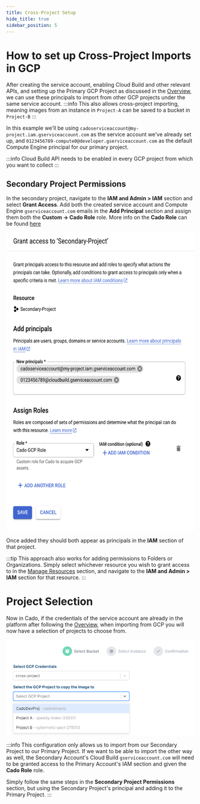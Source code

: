 ```yaml
---
title: Cross-Project Setup
hide_title: true
sidebar_position: 5
---
```


# How to set up Cross-Project Imports in GCP

After creating the service account, enabling Cloud Build and other relevant APIs, and setting up the Primary GCP Project as discussed in the [Overview](/docs/cado/deploy/gcp/gcp-settings.md), we can use these principals to import from other GCP projects under the same service account.
:::info
This also allows cross-project importing, meaning images from an instance in `Project-A` can be saved to a bucket in `Project-B`
:::

In this example we'll be using `cadoserviceaccount@my-project.iam.gserviceaccount.com` as the service account we've already set up, and `0123456789-compute0@developer.gserviceaccount.com` as the default Compute Engine principal for our primary project.

:::info
Cloud Build API needs to be enabled in every GCP project from which you want to collect
:::

## Secondary Project Permissions

In the secondary project, navigate to the **IAM and Admin > IAM** section and select **Grant Access**. Add both the created service account and Compute Engine `gserviceaccount.com` emails in the **Add Principal** section and assign them both the **Custom -> Cado Role** role. More info on the **Cado Role** can be found [here](./gcp-settings.md###The-Cado-Role)


<img src="/img/gcp-crossproject-granting.png" height="800" width="600" alt="GCP Cross Project" />

Once added they should both appear as principals in the **IAM** section of that project.

:::tip
This approach also works for adding permissions to Folders or Organizations. Simply select whichever resource you wish to grant access to in the [Manage Resources](https://console.cloud.google.com/cloud-resource-manager) section, and navigate to the **IAM and Admin > IAM** section for that resource.
:::

# Project Selection

Now in Cado, if the credentials of the service account are already in the platform after following the [Overview](/docs/cado/deploy/gcp/gcp-settings.md), when importing from GCP you will now have a selection of projects to choose from.

![GCP-Cado-Cross-Project](/img/gcp-cado-project-selection.png)

:::info
This configuration only allows us to import from our Secondary Project to our Primary Project. If we want to be able to import the other way as well, the Secondary Account's Cloud Build `gserviceaccount.com` will need to be granted access to the Primary Account's IAM section and given the **Cado Role** role.

Simply follow the same steps in the **Secondary Project Permissions** section, but using the Secondary Project's principal and adding it to the Primary Project.
:::

